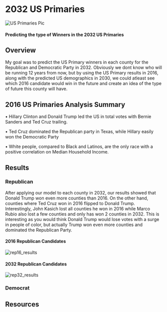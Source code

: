 # 2032 US Primaries
![US Primaries Pic](https://user-images.githubusercontent.com/63736593/96067835-342dd400-0e60-11eb-8a38-066d2d267c7f.jpg)

#### Predicting the type of Winners in the 2032 US Primaries
## Overview
My goal was to predict the US Primary winners in each county for the Republican and Democratic Party in 2032. Obviously we dont know who will be running 12 years from now, but by using the US Primary results in 2016, along with the predicted US demographics in 2030, we could atleast see which 2016 candidate would win in the future and create an idea of the type of future this county will have. 


## 2016 US Primaries Analysis Summary

• Hillary Clinton and Donald Trump led the US in total votes with Bernie Sanders and Ted Cruz trailing.

• Ted Cruz dominated the Republican party in Texas, while Hillary easily won the Democratic Party 

• White people, compared to Black and Latinos, are the only race with a positive correlation on Median Household Income.




## Results
### Republican
After applying our model to each county in 2032, our results showed that Donald Trump won even more counties than 2016. On the other hand, counties where Ted Cruz won in 2016 flipped to Donald Trump. Interestingly, John Kasich lost all counties he won in 2016 while Marco Rubio also lost a few counties and only has won 2 counties in 2032. This is interesting as you would think Donald Trump would lose votes with a surge in people of color, but actually Trump won even more counties and dominated the Republican Party.

#### 2016 Republican Candidates
![rep16_results](https://user-images.githubusercontent.com/63736593/96089142-03fc2a80-0e8c-11eb-8cb5-fa4fd111c413.png)

#### 2032 Republican Candidates
![rep32_results](https://user-images.githubusercontent.com/63736593/96089708-d9f73800-0e8c-11eb-94b7-8a863ae6f3ee.png)


### Democrat

## Resources
